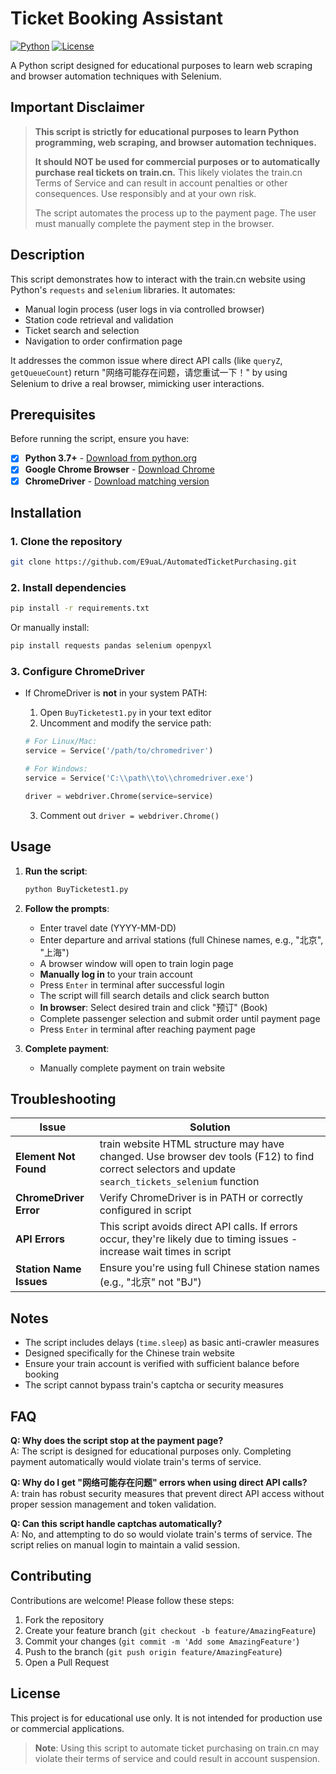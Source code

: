# Ticket Booking Assistant

[![Python](https://img.shields.io/badge/Python-3.7%2B-blue)](https://www.python.org/)
[![License](https://img.shields.io/badge/License-Educational%20Use%20Only-yellow)](#license)

A Python script designed for educational purposes to learn web scraping and browser automation techniques with Selenium.

## Important Disclaimer

> **This script is strictly for educational purposes to learn Python programming, web scraping, and browser automation techniques.**
> 
> **It should NOT be used for commercial purposes or to automatically purchase real tickets on train.cn.** This likely violates the train.cn Terms of Service and can result in account penalties or other consequences. Use responsibly and at your own risk.
> 
> The script automates the process up to the payment page. The user must manually complete the payment step in the browser.

## Description

This script demonstrates how to interact with the train.cn website using Python's `requests` and `selenium` libraries. It automates:

- Manual login process (user logs in via controlled browser)
- Station code retrieval and validation
- Ticket search and selection
- Navigation to order confirmation page

It addresses the common issue where direct API calls (like `queryZ`, `getQueueCount`) return "网络可能存在问题，请您重试一下！" by using Selenium to drive a real browser, mimicking user interactions.

## Prerequisites

Before running the script, ensure you have:

- [x] **Python 3.7+** - [Download from python.org](https://www.python.org/downloads/)
- [x] **Google Chrome Browser** - [Download Chrome](https://www.google.com/chrome/)
- [x] **ChromeDriver** - [Download matching version](https://chromedriver.chromium.org/downloads)

## Installation

### 1. Clone the repository

```bash
git clone https://github.com/E9uaL/AutomatedTicketPurchasing.git
```

### 2. Install dependencies

```bash
pip install -r requirements.txt
```

Or manually install:

```bash
pip install requests pandas selenium openpyxl
```

### 3. Configure ChromeDriver

- If ChromeDriver is **not** in your system PATH:
  1. Open `BuyTicketest1.py` in your text editor
  2. Uncomment and modify the service path:
  
  ```python
  # For Linux/Mac:
  service = Service('/path/to/chromedriver')
  
  # For Windows:
  service = Service('C:\\path\\to\\chromedriver.exe')
  
  driver = webdriver.Chrome(service=service)
  ```
  
  3. Comment out `driver = webdriver.Chrome()`

## Usage

1. **Run the script**:
   ```bash
   python BuyTicketest1.py
   ```

2. **Follow the prompts**:
   - Enter travel date (YYYY-MM-DD)
   - Enter departure and arrival stations (full Chinese names, e.g., "北京", "上海")
   - A browser window will open to train login page
   - **Manually log in** to your train account
   - Press `Enter` in terminal after successful login
   - The script will fill search details and click search button
   - **In browser**: Select desired train and click "预订" (Book)
   - Complete passenger selection and submit order until payment page
   - Press `Enter` in terminal after reaching payment page

3. **Complete payment**:
   - Manually complete payment on train website

## Troubleshooting

| Issue | Solution |
|-------|----------|
| **Element Not Found** | train website HTML structure may have changed. Use browser dev tools (F12) to find correct selectors and update `search_tickets_selenium` function |
| **ChromeDriver Error** | Verify ChromeDriver is in PATH or correctly configured in script |
| **API Errors** | This script avoids direct API calls. If errors occur, they're likely due to timing issues - increase wait times in script |
| **Station Name Issues** | Ensure you're using full Chinese station names (e.g., "北京" not "BJ") |

## Notes

- The script includes delays (`time.sleep`) as basic anti-crawler measures
- Designed specifically for the Chinese train website
- Ensure your train account is verified with sufficient balance before booking
- The script cannot bypass train's captcha or security measures

## FAQ

**Q: Why does the script stop at the payment page?**  
A: The script is designed for educational purposes only. Completing payment automatically would violate train's terms of service.

**Q: Why do I get "网络可能存在问题" errors when using direct API calls?**  
A: train has robust security measures that prevent direct API access without proper session management and token validation.

**Q: Can this script handle captchas automatically?**  
A: No, and attempting to do so would violate train's terms of service. The script relies on manual login to maintain a valid session.

## Contributing

Contributions are welcome! Please follow these steps:

1. Fork the repository
2. Create your feature branch (`git checkout -b feature/AmazingFeature`)
3. Commit your changes (`git commit -m 'Add some AmazingFeature'`)
4. Push to the branch (`git push origin feature/AmazingFeature`)
5. Open a Pull Request

## License

This project is for educational use only. It is not intended for production use or commercial applications.

> **Note**: Using this script to automate ticket purchasing on train.cn may violate their terms of service and could result in account suspension.